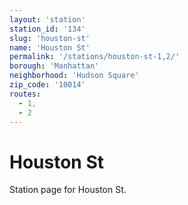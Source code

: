 ```yaml
---
layout: 'station'
station_id: '134'
slug: 'houston-st'
name: 'Houston St'
permalink: '/stations/houston-st-1,2/'
borough: 'Manhattan'
neighborhood: 'Hudson Square'
zip_code: '10014'
routes:
  - 1,
  - 2
---
```

# Houston St

Station page for Houston St.
